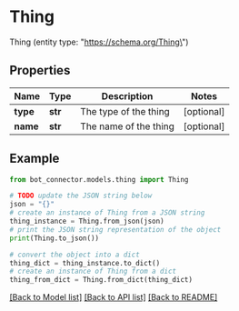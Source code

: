 # Thing

Thing (entity type: \"https://schema.org/Thing\")

## Properties

Name | Type | Description | Notes
------------ | ------------- | ------------- | -------------
**type** | **str** | The type of the thing | [optional] 
**name** | **str** | The name of the thing | [optional] 

## Example

```python
from bot_connector.models.thing import Thing

# TODO update the JSON string below
json = "{}"
# create an instance of Thing from a JSON string
thing_instance = Thing.from_json(json)
# print the JSON string representation of the object
print(Thing.to_json())

# convert the object into a dict
thing_dict = thing_instance.to_dict()
# create an instance of Thing from a dict
thing_from_dict = Thing.from_dict(thing_dict)
```
[[Back to Model list]](../README.md#documentation-for-models) [[Back to API list]](../README.md#documentation-for-api-endpoints) [[Back to README]](../README.md)


